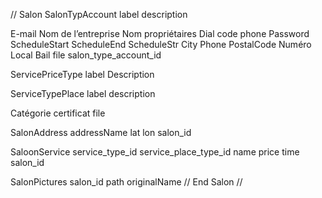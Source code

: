 // Salon
SalonTypAccount 
label
description

E-mail
Nom de l’entreprise 
Nom propriétaires 
Dial code phone 
Password
ScheduleStart 
ScheduleEnd 
ScheduleStr
City 
Phone 
PostalCode
Numéro Local
Bail file
salon_type_account_id

ServicePriceType
label
Description

ServiceTypePlace
label
description

Catégorie 
certificat file 

SalonAddress
addressName 
lat 
lon 
salon_id

SaloonService
service_type_id
service_place_type_id
name
price
time
salon_id

SalonPictures
salon_id
path
originalName
// End Salon //